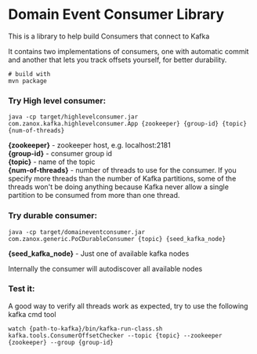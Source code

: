 # Domain Event Consumer Library
This is a library to help build Consumers that connect to Kafka

It contains two implementations of consumers, one with automatic commit and another that
lets you track offsets yourself, for better durability.

```
# build with
mvn package
```

### Try High level consumer:
```
java -cp target/highlevelconsumer.jar com.zanox.kafka.highlevelconsumer.App {zookeeper} {group-id} {topic} {num-of-threads}
```

**{zookeeper}** - zookeeper host, e.g. localhost:2181  
**{group-id}** - consumer group id   
**{topic}** - name of the topic  
**{num-of-threads}** - number of threads to use for the consumer. If you specify more threads than the number of Kafka partitions, some of the threads won't be doing anything because Kafka never allow a single partition to be consumed from more than one thread.  

### Try durable consumer:
```
java -cp target/domaineventconsumer.jar com.zanox.generic.PoCDurableConsumer {topic} {seed_kafka_node}
```
**{seed_kafka_node}** - Just one of available kafka nodes

Internally the consumer will autodiscover all available nodes

### Test it:
A good way to verify all threads work as expected, try to use the following kafka cmd tool 
 
```
watch {path-to-kafka}/bin/kafka-run-class.sh kafka.tools.ConsumerOffsetChecker --topic {topic} --zookeeper {zookeeper} --group {group-id}
```
